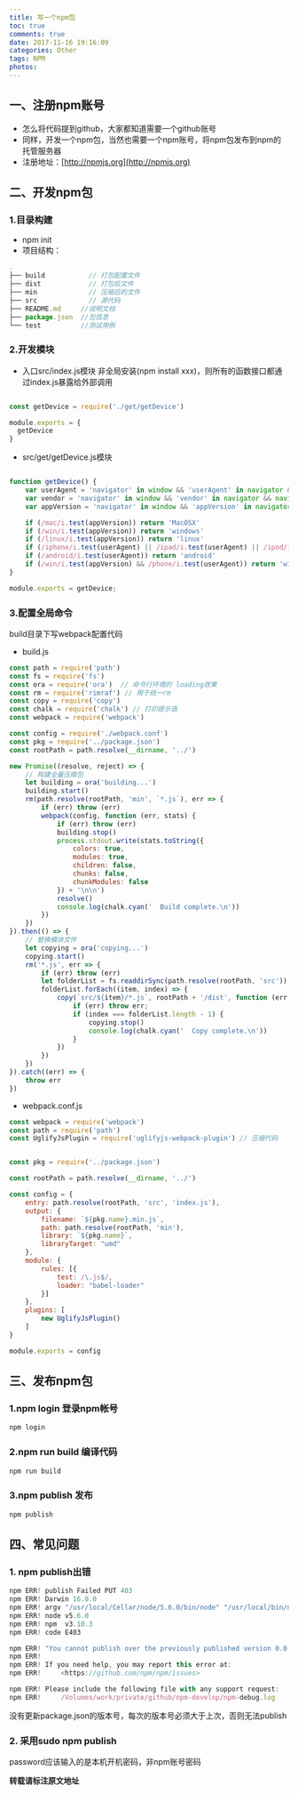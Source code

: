 ```yaml
---
title: 写一个npm包
toc: true
comments: true
date: 2017-11-16 19:16:09
categories: Other
tags: NPM
photos:
---
```


<!--more-->

## 一、注册npm账号
* 怎么将代码提到github，大家都知道需要一个github账号
* 同样，开发一个npm包，当然也需要一个npm账号，将npm包发布到npm的托管服务器
* 注册地址：[http://npmjs.org](http://npmjs.org)

## 二、开发npm包

### 1.目录构建
* npm init
* 项目结构：
```javascript
.
├── build           // 打包配置文件
├── dist            // 打包后文件
├── min             // 压缩后的文件
├── src             // 源代码
├── README.md     //说明文档
├── package.json  //包信息
└── test          //测试用例
```

### 2.开发模块
* 入口src/index.js模块
非全局安装(npm install xxx)，则所有的函数接口都通过index.js暴露给外部调用
```javascript

const getDevice = require('./get/getDevice')

module.exports = {
  getDevice
}

```
* src/get/getDevice.js模块
```javascript

function getDevice() {
    var userAgent = 'navigator' in window && 'userAgent' in navigator && navigator.userAgent.toLowerCase() || '';
    var vendor = 'navigator' in window && 'vendor' in navigator && navigator.vendor.toLowerCase() || '';
    var appVersion = 'navigator' in window && 'appVersion' in navigator && navigator.appVersion.toLowerCase() || '';

    if (/mac/i.test(appVersion)) return 'MacOSX'
    if (/win/i.test(appVersion)) return 'windows'
    if (/linux/i.test(appVersion)) return 'linux'
    if (/iphone/i.test(userAgent) || /ipad/i.test(userAgent) || /ipod/i.test(userAgent)) 'ios'
    if (/android/i.test(userAgent)) return 'android'
    if (/win/i.test(appVersion) && /phone/i.test(userAgent)) return 'windowsPhone'
}

module.exports = getDevice;

```

### 3.配置全局命令
build目录下写webpack配置代码
* build.js
```js
const path = require('path')
const fs = require('fs')
const ora = require('ora')  // 命令行环境的 loading效果
const rm = require('rimraf') // 用于统一rm
const copy = require('copy')
const chalk = require('chalk') // 打印提示语
const webpack = require('webpack')

const config = require('./webpack.conf')
const pkg = require('../package.json')
const rootPath = path.resolve(__dirname, '../')

new Promise((resolve, reject) => {
    // 构建全量压缩包
    let building = ora('building...')
    building.start()
    rm(path.resolve(rootPath, 'min', `*.js`), err => {
        if (err) throw (err)
        webpack(config, function (err, stats) {
            if (err) throw (err)
            building.stop()
            process.stdout.write(stats.toString({
                colors: true,
                modules: true,
                children: false,
                chunks: false,
                chunkModules: false
            }) + '\n\n')
            resolve()
            console.log(chalk.cyan('  Build complete.\n'))
        })
    })
}).then(() => {
    // 替换模块文件
    let copying = ora('copying...')
    copying.start()
    rm('*.js', err => {
        if (err) throw (err)
        let folderList = fs.readdirSync(path.resolve(rootPath, 'src'))
        folderList.forEach((item, index) => {
            copy(`src/${item}/*.js`, rootPath + '/dist', function (err, files) {
                if (err) throw err;
                if (index === folderList.length - 1) {
                    copying.stop()
                    console.log(chalk.cyan('  Copy complete.\n'))
                }
            })
        })
    })
}).catch((err) => {
    throw err
})
```
* webpack.conf.js

```js
const webpack = require('webpack')
const path = require('path')
const UglifyJsPlugin = require('uglifyjs-webpack-plugin') // 压缩代码


const pkg = require('../package.json')

const rootPath = path.resolve(__dirname, '../')

const config = {
    entry: path.resolve(rootPath, 'src', 'index.js'),
    output: {
        filename: `${pkg.name}.min.js`,
        path: path.resolve(rootPath, 'min'),
        library: `${pkg.name}`,
        libraryTarget: "umd"
    },
    module: {
        rules: [{
            test: /\.js$/,
            loader: "babel-loader"
        }]
    },
    plugins: [
        new UglifyJsPlugin()
    ]
}

module.exports = config

```

## 三、发布npm包

### 1.npm login 登录npm帐号
```bash
npm login
```
### 2.npm run build 编译代码
```bash
npm run build
```
### 3.npm publish 发布
```bash
npm publish
```

## 四、常见问题
### 1. npm publish出错
```javascript
npm ERR! publish Failed PUT 403
npm ERR! Darwin 16.0.0
npm ERR! argv "/usr/local/Cellar/node/5.6.0/bin/node" "/usr/local/bin/npm" "publish"
npm ERR! node v5.6.0
npm ERR! npm  v3.10.3
npm ERR! code E403

npm ERR! "You cannot publish over the previously published version 0.0.43." : npm-develop
npm ERR!
npm ERR! If you need help, you may report this error at:
npm ERR!     <https://github.com/npm/npm/issues>

npm ERR! Please include the following file with any support request:
npm ERR!     /Volumes/work/private/github/npm-develop/npm-debug.log
```
没有更新package.json的版本号，每次的版本号必须大于上次，否则无法publish

### 2. 采用sudo npm publish
password应该输入的是本机开机密码，非npm账号密码


**转载请标注原文地址**

